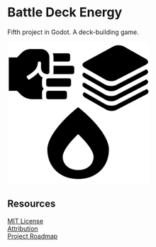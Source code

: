 # Battle Deck Energy
Fifth project in Godot. A deck-building game.  

![alt text](./banner_320x320.png "Battle Deck Energy Logo")  

## Resources
[MIT License](./LICENSE.md)  
[Attribution](./ATTRIBUTION.md)  
[Project Roadmap](./ROADMAP.md)  
